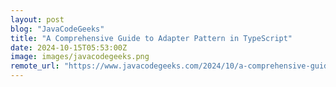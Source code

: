 ```yaml
---
layout: post
blog: "JavaCodeGeeks"
title: "A Comprehensive Guide to Adapter Pattern in TypeScript"
date: 2024-10-15T05:53:00Z
image: images/javacodegeeks.png
remote_url: "https://www.javacodegeeks.com/2024/10/a-comprehensive-guide-to-adapter-pattern-in-typescript.html"
---
```

